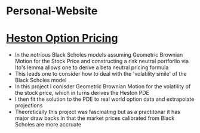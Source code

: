 # Personal-Website 

# [Heston Option Pricing](https://www.github.com/diracdyson/HESTON)
- In the notrious Black Scholes models assuming Geometric Brownian Motion for the Stock Price and constructing a risk neutral portforlio via Ito's lemma allows one to derive a beta neutral pricing formula
- This leads one to consider how to deal with the 'volatility smile' of the Black Scholes model
- In this project I conisder Geometric Brownian Motion for the volatility of the stock price, which in turns derives the Heston PDE
- I then fit the solution to the PDE to real world option data and extrapolate projections
- Theoretically this project was fascinating but as a practitonar it has major draw backs in that the market prices calibrated from Black Scholes are more accruate 
